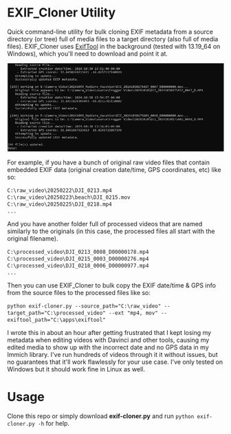 # EXIF_Cloner Utility

Quick command-line utility for bulk cloning EXIF metadata from a source directory (or tree) full of media files to a target directory (also full of media files). EXIF_Cloner uses [ExifTool](https://exiftool.org/) in the background (tested with 13.19_64 on Windows), which you'll need to download and point it at.

![EXIF_Cloner screenshot](https://github.com/rbbrdckybk/exif_cloner/blob/main/screenshot.jpg?raw=true)

For example, if you have a bunch of original raw video files that contain embedded EXIF data (original creation date/time, GPS coordinates, etc) like so:
```
C:\raw_video\20250222\DJI_0213.mp4
C:\raw_video\20250223\beach\DJI_0215.mov
C:\raw_video\20250225\DJI_0218.mp4
...
```
And you have another folder full of processed videos that are named similarly to the originals (in this case, the processed files all start with the original filename).
```
C:\processed_video\DJI_0213_0008_D00000178.mp4
C:\processed_video\DJI_0215_0003_D00000276.mp4
C:\processed_video\DJI_0218_0006_D00000977.mp4
...
```
Then you can use EXIF_Cloner to bulk copy the EXIF date/time & GPS info from the source files to the processed files like so:
```
python exif-cloner.py --source_path="C:\raw_video" --target_path="C:\processed_video" --ext "mp4, mov" --exiftool_path="C:\apps\exiftool" 
```
I wrote this in about an hour after getting frustrated that I kept losing my metadata when editing videos with Davinci and other tools, causing my edited media to show up with the incorrect date and no GPS data in my Immich library. I've run hundreds of videos through it it without issues, but no guarantees that it'll work flawlessly for your use case. I've only tested on Windows but it should work fine in Linux as well.

# Usage

Clone this repo or simply download **exif-cloner.py** and run ```python exif-cloner.py -h``` for help.
